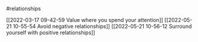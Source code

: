 #relationships 

[[2022-03-17 09-42-59 Value where you spend your attention]]
[[2022-05-21 10-55-54 Avoid negative relationships]]
[[2022-05-21 10-56-12 Surround yourself with positive relationships]]
